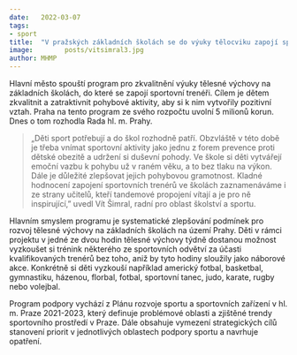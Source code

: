 ```yaml
---
date:   2022-03-07
tags:  
- sport
title:  "V pražských základních školách se do výuky tělocviku zapojí sportovní trenéři"
image: 	      posts/vitsimral3.jpg
author: MHMP
---
```


Hlavní město spouští program pro zkvalitnění výuky tělesné výchovy na základních školách, do které se zapojí sportovní trenéři. Cílem je dětem zkvalitnit a zatraktivnit pohybové aktivity, aby si k nim vytvořily pozitivní vztah. Praha na tento program ze svého rozpočtu uvolní 5 milionů korun. Dnes o tom rozhodla Rada hl. m. Prahy.

> „Děti sport potřebují a do škol rozhodně patří. Obzvláště v této době je třeba vnímat sportovní aktivity jako jednu z forem prevence proti dětské obezitě a udržení si duševní pohody. Ve škole si děti vytvářejí emoční vazbu k pohybu už v raném věku, a to bez tlaku na výkon. Dále je důležité zlepšovat jejich pohybovou gramotnost. Kladné hodnocení zapojení sportovních trenérů ve školách zaznamenáváme i ze strany učitelů, kteří tandemové propojení vítají a je pro ně inspirující,” uvedl Vít Šimral, radní pro oblast školství a sportu. 

Hlavním smyslem programu je systematické zlepšování podmínek pro rozvoj tělesné výchovy na základních školách na území Prahy. Děti v rámci projektu v jedné ze dvou hodin tělesné výchovy týdně dostanou možnost vyzkoušet si trénink některého ze sportovních odvětví za účasti kvalifikovaných trenérů bez toho, aniž by tyto hodiny sloužily jako náborové akce. Konkrétně si děti vyzkouší například americký fotbal, basketbal, gymnastiku, házenou, florbal, fotbal, sportovní tanec, judo, karate, rugby nebo volejbal.

Program podpory vychází z Plánu rozvoje sportu a sportovních zařízení v hl. m. Praze 2021-2023, který definuje problémové oblasti a zjištěné trendy sportovního prostředí v Praze. Dále obsahuje vymezení strategických cílů stanovení priorit v jednotlivých oblastech podpory sportu a navrhuje opatření.
